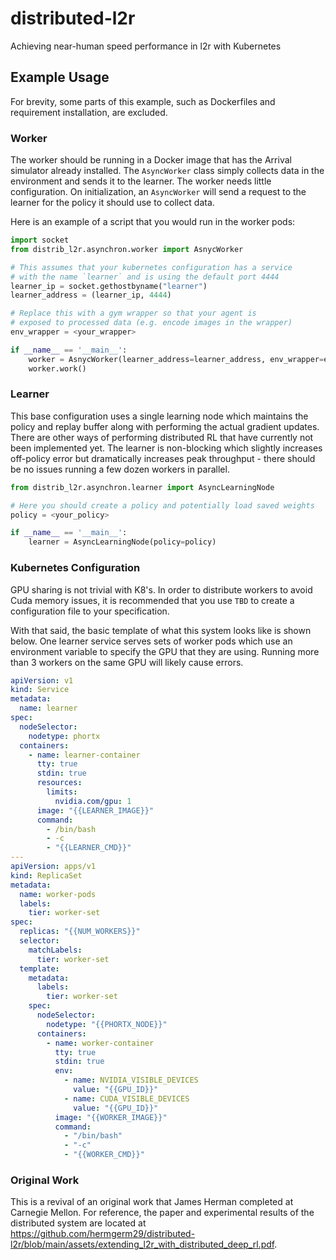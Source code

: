 # distributed-l2r
Achieving near-human speed performance in l2r with Kubernetes

## Example Usage

For brevity, some parts of this example, such as Dockerfiles and requirement installation, are excluded.

### Worker

The worker should be running in a Docker image that has the Arrival simulator already installed. The `AsyncWorker` class simply collects data in the environment and sends it to the learner. The worker needs little configuration. On initialization, an `AsyncWorker` will send a request to the learner for the policy it should use to collect data.

Here is an example of a script that you would run in the worker pods:

```python
import socket
from distrib_l2r.asynchron.worker import AsnycWorker

# This assumes that your kubernetes configuration has a service
# with the name `learner` and is using the default port 4444
learner_ip = socket.gethostbyname("learner")
learner_address = (learner_ip, 4444)

# Replace this with a gym wrapper so that your agent is
# exposed to processed data (e.g. encode images in the wrapper)
env_wrapper = <your_wrapper> 

if __name__ == '__main__':
	worker = AsnycWorker(learner_address=learner_address, env_wrapper=env_wrapper)
	worker.work()
```

### Learner

This base configuration uses a single learning node which maintains the policy and replay buffer along with performing the actual gradient updates. There are other ways of performing distributed RL that have currently not been implemented yet. The learner is non-blocking which slightly increases off-policy error but dramatically increases peak throughput - there should be no issues running a few dozen workers in parallel.

```python
from distrib_l2r.asynchron.learner import AsyncLearningNode

# Here you should create a policy and potentially load saved weights
policy = <your_policy>

if __name__ == '__main__':
	learner = AsyncLearningNode(policy=policy)
```

### Kubernetes Configuration

GPU sharing is not trivial with K8's. In order to distribute workers to avoid Cuda memory issues, it is recommended that you use `TBD` to create a configuration file to your specification.

With that said, the basic template of what this system looks like is shown below. One learner service serves sets of worker pods which use an environment variable to specify the GPU that they are using. Running more than 3 workers on the same GPU will likely cause errors.

```yaml
apiVersion: v1
kind: Service
metadata:
  name: learner
spec:
  nodeSelector:
    nodetype: phortx
  containers:
    - name: learner-container
      tty: true
      stdin: true
      resources:
        limits:
          nvidia.com/gpu: 1
      image: "{{LEARNER_IMAGE}}"
      command:
        - /bin/bash
        - -c
        - "{{LEARNER_CMD}}"
---
apiVersion: apps/v1
kind: ReplicaSet
metadata:
  name: worker-pods
  labels:
    tier: worker-set
spec:
  replicas: "{{NUM_WORKERS}}"
  selector:
    matchLabels:
      tier: worker-set
  template:
    metadata:
      labels:
        tier: worker-set
    spec:
      nodeSelector:
        nodetype: "{{PHORTX_NODE}}"
      containers:
        - name: worker-container
          tty: true
          stdin: true
          env:
            - name: NVIDIA_VISIBLE_DEVICES
              value: "{{GPU_ID}}"
            - name: CUDA_VISIBLE_DEVICES
              value: "{{GPU_ID}}"
          image: "{{WORKER_IMAGE}}"
          command:
            - "/bin/bash"
            - "-c"
            - "{{WORKER_CMD}}"
```

### Original Work

This is a revival of an original work that James Herman completed at Carnegie Mellon. For reference, the paper and experimental results of the distributed system are located at https://github.com/hermgerm29/distributed-l2r/blob/main/assets/extending_l2r_with_distributed_deep_rl.pdf.
